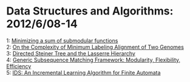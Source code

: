 # Data Structures and Algorithms: 2012/6/08-14  
1: [Minimizing a sum of submodular functions](https://doi.org/10.48550/arXiv.1006.1990)  
2: [On the Complexity of Minimum Labeling Alignment of Two Genomes](https://doi.org/10.48550/arXiv.1206.1877)  
3: [Directed Steiner Tree and the Lasserre Hierarchy](https://doi.org/10.48550/arXiv.1111.5473)  
4: [Generic Subsequence Matching Framework: Modularity, Flexibility,  Efficiency](https://doi.org/10.48550/arXiv.1206.2510)  
5: [IDS: An Incremental Learning Algorithm for Finite Automata](https://doi.org/10.48550/arXiv.1206.2691)  